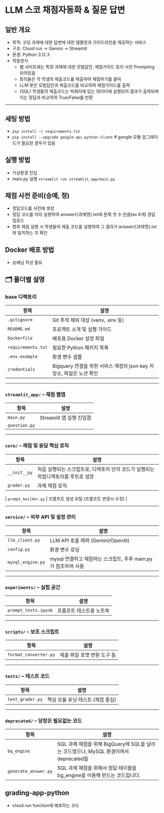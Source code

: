 # LLM 스코 채점자동화 & 질문 답변

## 일반 개요
- 목적: 코딩 과제에 대한 답변에 대한 템플릿과 가이드라인을 제공하는 서비스
- 구조: Cloud run -> Gemini -> Streamlit
- 환경: Python 3.12.3 
- 작동방식
    - 웹 사이트에는 특정 과제에 대한 모범답안, 채점가이드 등이 사전 Prompting 되어있음
    - 튜터들은 각 학생의 제출코드를 제출하여 채점하기를 클릭
    - LLM 봇은 모범답안과 제출코드를 비교하여 채점가이드를 출력
    - (SQL) 학생들의 제출코드는 빅쿼리에 있는 데이터에 실행되어 결과가 출력되며 이는 정답과 비교하여 True/False를 반환

---
## 세팅 방법
- `pip install -r requirements.txt`
- `pip install --upgrade google-api-python-client`  # google 모듈 업그레이드가 필요한 경우가 있음

## 실행 방법
- 가상환경 진입
- main.py 실행 `streamlit run streamlit_app/main.py`


## 채점 사전 준비(승예, 정)
- 정답코드를 사전에 생성
- 정답 코드를 미리 실행하여 answer/{과제명}.txt에 문제 갯 수 만큼(ex 6개) 정답 업로드
- 향후 채점 실행 시 학생들의 제출 코드를 실행하여 그 결과가 answer/{과제명}.txt와 일치하는 지 확인

## Docker 배포 방법
- 승예님 작성 필요

## 🗂️ 폴더별 설명

### base 디렉토리

| 항목 | 설명 |
|------|------|
| `.gitignore` | Git 추적 제외 대상 (venv, .env 등) |
| `README.md` | 프로젝트 소개 및 실행 가이드 |
| `Dockerfile` | 배포용 Docker 설정 파일 |
| `requirements.txt` | 필요한 Python 패키지 목록 |
| `.env.example` | 환경 변수 샘플 |
| `credentials` | Bigquery 연결을 위한 서비스 계정의 json key 저장소, 파일은 노션 확인|
---

### `streamlit_app/` – 채점 웹앱

| 항목 | 설명 |
|------|------|
| `main.py` | Streamlit 앱 실행 진입점 |
| `question.py` |   |

---

###  `core/` – 채점 및 응답 핵심 로직

| 항목 | 설명 |
|------|------|
| `__init__py` | 처음 실행되는 스크립트로, 디렉토리 안의 코드가 실행되는 작업디렉토리를 루트로 설정 |
| `grader.py` | 과제 채점 로직 |

| `prompt_builder.py` | 프롬프트 생성 유틸 (프롬프트 변경시 수정) |

---

### `service/` – 외부 API 및 설정 관리

| 항목 | 설명 |
|------|------|
| `llm_client.py` | LLM API 호출 래퍼 (Gemini/OpenAI) |
| `config.py` | 환경 변수 로딩 |
| `mysql_engine.py` | mysql 연결하고 채점하는 스크립트, 추후 main.py가 참조하여 사용 |

---

### `experiments/` – 실험 공간

| 항목 | 설명 |
|------|------|
| `prompt_tests.ipynb` | 프롬프트 테스트용 노트북 |

---

### `scripts/` – 보조 스크립트

| 항목 | 설명 |
|------|------|
| `format_converter.py` | 제출 파일 포맷 변환 도구 등 |

---

### `tests/` – 테스트 코드

| 항목 | 설명 |
|------|------|
| `test_grader.py` | 핵심 모듈 유닛 테스트 (채점 중심) |

---

### `deprecated/` – 당장은 필요없는 코드

| 항목 | 설명 |
|------|------|
| `bq_engine` | SQL 과제 채점을 위해 BigQuery에 SQL을 날리는 코드였으나, MySQL 환경이여서 deprecated됨 |
| `generate_answer.py` | SQL 과제 채점을 위해서 정답 테이블을 bg_engine을 이용해 만드는 코드입니다. |


## grading-app-python
- cloud run function에 배포하는 코드